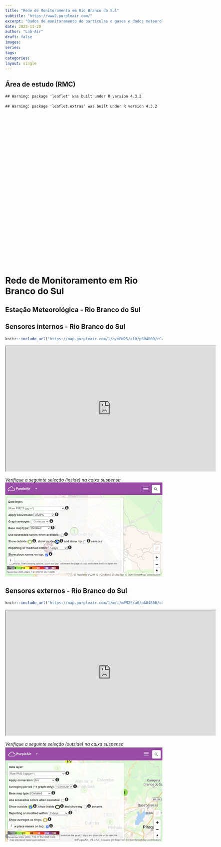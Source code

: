 ```yaml
---
title: "Rede de Monitoramento em Rio Branco do Sul"
subtitle: "https://www2.purpleair.com/"
excerpt: "Dados de monitoramento de particulas e gases e dados meteorológicos em tempo real fornecidos pela Estação Meteorológica da Prefeitura Municipal de RBS."
date: 2023-11-20
author: "Lab-Air"
draft: false
images:
series:
tags: 
categories:
layout: single
---
```


<script src="{{< blogdown/postref >}}index_files/htmlwidgets/htmlwidgets.js"></script>
<script src="{{< blogdown/postref >}}index_files/jquery/jquery-3.6.0.min.js"></script>
<link href="{{< blogdown/postref >}}index_files/leaflet/leaflet.css" rel="stylesheet" />
<script src="{{< blogdown/postref >}}index_files/leaflet/leaflet.js"></script>
<link href="{{< blogdown/postref >}}index_files/leafletfix/leafletfix.css" rel="stylesheet" />
<script src="{{< blogdown/postref >}}index_files/proj4/proj4.min.js"></script>
<script src="{{< blogdown/postref >}}index_files/Proj4Leaflet/proj4leaflet.js"></script>
<link href="{{< blogdown/postref >}}index_files/rstudio_leaflet/rstudio_leaflet.css" rel="stylesheet" />
<script src="{{< blogdown/postref >}}index_files/leaflet-binding/leaflet.js"></script>

## Área de estudo (RMC)

    ## Warning: package 'leaflet' was built under R version 4.3.2

    ## Warning: package 'leaflet.extras' was built under R version 4.3.2

<div class="leaflet html-widget html-fill-item-overflow-hidden html-fill-item" id="htmlwidget-1" style="width:672px;height:480px;"></div>
<script type="application/json" data-for="htmlwidget-1">{"x":{"options":{"crs":{"crsClass":"L.CRS.EPSG3857","code":null,"proj4def":null,"projectedBounds":null,"options":{}}},"calls":[{"method":"addTiles","args":["https://{s}.tile.openstreetmap.org/{z}/{x}/{y}.png",null,null,{"minZoom":0,"maxZoom":18,"tileSize":256,"subdomains":"abc","errorTileUrl":"","tms":false,"noWrap":false,"zoomOffset":0,"zoomReverse":false,"opacity":1,"zIndex":1,"detectRetina":false,"attribution":"&copy; <a href=\"https://openstreetmap.org/copyright/\">OpenStreetMap<\/a>,  <a href=\"https://opendatacommons.org/licenses/odbl/\">ODbL<\/a>"}]},{"method":"addPopups","args":[-25.193953,-49.311732,"<b>Estação meteorológica<\/b>",null,null,{"maxWidth":300,"minWidth":50,"autoPan":true,"keepInView":false,"closeButton":true,"className":""}]}],"setView":[[-25.19,-49.32],13.3,[]],"limits":{"lat":[-25.193953,-25.193953],"lng":[-49.311732,-49.311732]}},"evals":[],"jsHooks":[]}</script>

# Rede de Monitoramento em Rio Branco do Sul

## Estação Meteorológica - Rio Branco do Sul

<script defer src="https://wdg.plugfield.com.br/device/plugfield-widget-v1-sd-x.js"></script>

<plugfield-widget-v1 data-device="3118" data-key="eyJhbGciOiJIUzI1NiIsInR5cCI6IkpXVCJ9.eyJ1aWQiOjIxNTc0LCJhaWQiOjE1OTE5LCJvcmlnaW4iOiJybWNxdWFsaWRhZGVkb2FyLm5ldGxpZnkuYXBwIiwiaWF0IjoxNzAwNTE1NzI1fQ.BmRjlaRlYZM3zvlipj-k50pOJMrOaTCUAYABTWRPizE"></plugfield-widget-v1>

## Sensores internos - Rio Branco do Sul

``` r
knitr::include_url("https://map.purpleair.com/1/o/mPM25/a10/p604800/cC4#13.23/-25.19/-49.31042")
```

<iframe src="https://map.purpleair.com/1/o/mPM25/a10/p604800/cC4#13.23/-25.19/-49.31042" width="672" height="400px" data-external="1">
</iframe>

*Verifique a seguinte seleção (inside) na caixa suspensa*
![](images/interno.png)

## Sensores externos - Rio Branco do Sul

``` r
knitr::include_url("https://map.purpleair.com/1/m/i/mPM25/a0/p604800/cC4#13.53/-25.19077/-49.31164")
```

<iframe src="https://map.purpleair.com/1/m/i/mPM25/a0/p604800/cC4#13.53/-25.19077/-49.31164" width="672" height="400px" data-external="1">
</iframe>

*Verifique a seguinte seleção (outside) na caixa suspensa*
![](images/externo.png)
